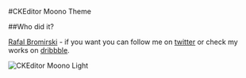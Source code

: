 #CKEditor Moono Theme

##Who did it?

<a href="http://paranoida.com">Rafal Bromirski</a> - if you want you can follow me on <a href="https://twitter.com/paranoida">twitter</a> or check my works on <a href="http://dribbble.com/paranoida">dribbble</a>.

![CKEditor Moono Light](http://demos.paranoida.com/ckeditor-moono/moono-light.png)